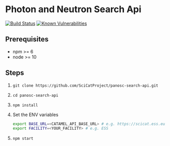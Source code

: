 # Photon and Neutron Search Api

[![Build Status](https://github.com/SciCatProject/panosc-search-api/actions/workflows/ci.yml/badge.svg?branch=master)](https://github.com/SciCatProject/panosc-search-api/actions)
[![Known Vulnerabilities](https://snyk.io/test/github/SciCatProject/panosc-search-api/master/badge.svg?targetFile=package.json)](https://snyk.io/test/github/SciCatProject/panosc-search-api/master?targetFile=package.json)

## Prerequisites

- npm >= 6
- node >= 10

## Steps

1. `git clone https://github.com/SciCatProject/panosc-search-api.git`

2. `cd panosc-search-api`

3. `npm install`

4. Set the ENV variables
   ```bash
   export BASE_URL=<CATAMEL_API_BASE_URL> # e.g. https://scicat.ess.eu/api/v3
   export FACILITY=<YOUR_FACILITY> # e.g. ESS
   ```
5. `npm start`
